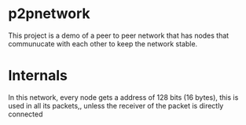 # p2pnetwork

This project is a demo of a peer to peer network that has nodes that communucate with each other to keep the network stable.

# Internals

In this network, every node gets a address of 128 bits (16 bytes), this is used in all its packets,, unless the receiver of the packet is directly connected
